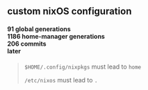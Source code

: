 ## custom nixOS configuration

#### 91 global generations <br /> 1186 home-manager generations <br /> 206 commits <br /> later

> `$HOME/.config/nixpkgs` must lead to `home`
>
> `/etc/nixos` must lead to `.`

